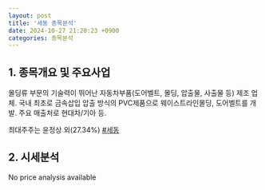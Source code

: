 ```yaml
---
layout: post
title: '세동 종목분석'
date: 2024-10-27 21:20:23 +0900
categories: 종목분석
---
```


## 1. 종목개요 및 주요사업

몰딩류 부문의 기술력이 뛰어난 자동차부품(도어벨트, 몰딩, 압출물, 사출물 등) 제조 업체. 국내 최초로 금속삽입 압출 방식의 PVC제품으로 웨이스트라인몰딩, 도어벨트를 개발. 주요 매출처로 현대차/기아 등.

최대주주는 윤정상 외(27.34%)
[#세동](#)

## 2. 시세분석

No price analysis available
